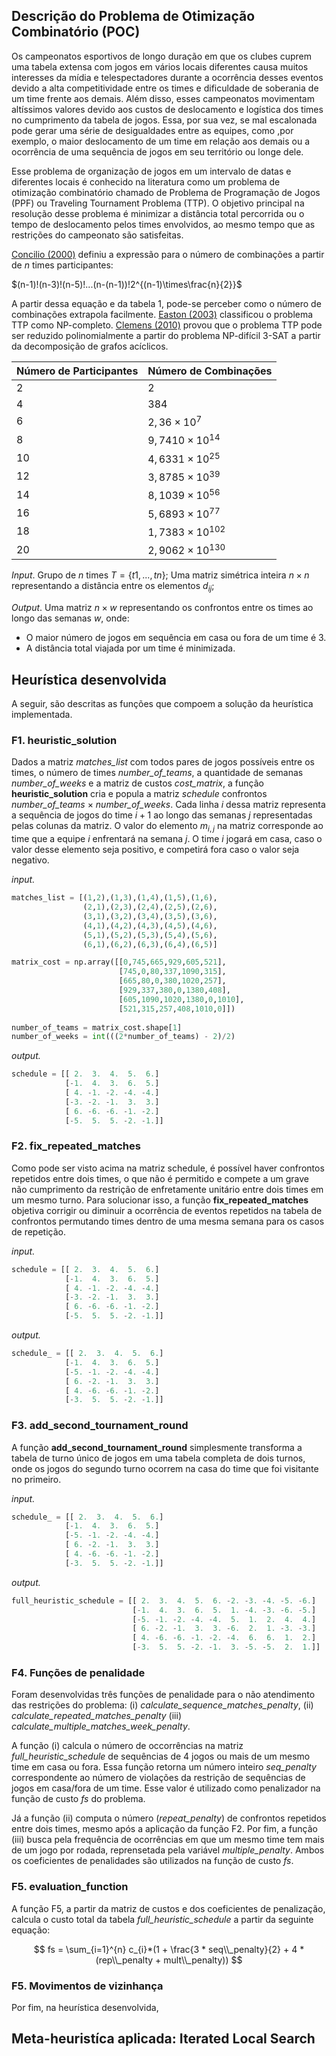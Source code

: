 ## Descrição do Problema de Otimização Combinatório (POC)
Os campeonatos esportivos de longo duração em que os clubes cuprem uma tabela extensa com jogos em vários locais diferentes causa muitos interesses da mídia e telespectadores durante a ocorrência desses eventos devido a alta competitividade entre os times e dificuldade de soberania de um time frente aos demais. Além disso, esses campeonatos movimentam altíssimos valores devido aos custos de deslocamento e logística dos times no cumprimento da tabela de jogos. Essa, por sua vez, se mal escalonada pode gerar uma série de desigualdades entre as equipes, como ,por exemplo, o maior deslocamento de um time em relação aos demais ou a ocorrência de uma sequência de jogos em seu território ou longe dele.

Esse problema de organização de jogos em um intervalo de datas e diferentes locais é conhecido na literatura como um problema de otimização combinatório chamado de Problema de Programação de Jogos (PPF) ou Traveling Tournament Problema (TTP). O objetivo principal na resolução desse problema é minimizar a distância total percorrida ou o tempo de deslocamento pelos times envolvidos, ao mesmo tempo que as restrições do campeonato são satisfeitas. 

[Concilio (2000)](https://www.scielo.br/j/ca/a/4TVYGSpTByRqbHzxpHWjTqR/?lang=pt) definiu a expressão para o número de combinações a partir de $n$ times participantes:

$(n-1)!(n-3)!(n-5)!...(n-(n-1))!2^{(n-1)\times\frac{n}{2}}$

A partir dessa equação e da tabela 1, pode-se perceber como o número de combinações extrapola facilmente. [Easton (2003)](https://link.springer.com/chapter/10.1007/978-3-540-45157-0_6) classificou o problema TTP como NP-completo. [Clemens (2010)](https://reader.elsevier.com/reader/sd/pii/S0304397510005451?token=FC546959CA8285EAFBB9A83CAB795A9BEE9E4F57CBEAFD264E3AFD57CC55CAC77C3289E033C68AFF2CAE8913B042860C&originRegion=us-east-1&originCreation=20220705122102) provou que o problema TTP pode ser reduzido polinomialmente a partir do problema NP-difícil 3-SAT a partir da decomposição de grafos acíclicos.

|Número de Participantes|Número de Combinações|
|-|-|
|$2$|$2$|
|$4$|$384$|
|$6$|$2,36 \times 10^{7}$|
|$8$|$9,7410 \times 10^{14}$|
|$10$|$4,6331 \times 10^{25}$|
|$12$|$3,8785 \times 10^{39}$|
|$14$|$8,1039 \times 10^{56}$|
|$16$|$5,6893 \times 10^{77}$|
|$18$|$1,7383 \times 10^{102}$|
|$20$|$2,9062 \times 10^{130}$|


*Input*. Grupo de $n$ times $T = \{t1, ..., tn\}$; Uma matriz simétrica inteira $n \times n$ representando a distância entre os elementos $d_{ij}$; 

*Output*. Uma matriz $n \times w$ representando os confrontos entre os times ao longo das semanas $w$, onde:

- O maior número de jogos em sequência em casa ou fora de um time é 3.
- A distância total viajada por um time é minimizada.

## Heurística desenvolvida
A seguir, são descritas as funções que compoem a solução da heurística implementada.

### F1. heuristic_solution
Dados a matriz *matches_list* com todos pares de jogos possíveis entre os times, o número de times *number_of_teams*, a quantidade de semanas *number_of_weeks* e a matriz de custos *cost_matrix*, a função **heuristic_solution** cria e popula a matriz *schedule* confrontos *number_of_teams* $\times$ *number_of_weeks*. Cada linha $i$ dessa matriz representa a sequência de jogos do time $i + 1$ ao longo das semanas $j$ representadas pelas colunas da matriz. O valor do elemento $m_{i,j}$ na matriz corresponde ao time que a equipe $i$ enfrentará na semana $j$. O time $i$ jogará em casa, caso o valor desse elemento seja positivo, e competirá fora caso o valor seja negativo.

*input.*
```python
matches_list = [(1,2),(1,3),(1,4),(1,5),(1,6),
                (2,1),(2,3),(2,4),(2,5),(2,6),
                (3,1),(3,2),(3,4),(3,5),(3,6),
                (4,1),(4,2),(4,3),(4,5),(4,6),
                (5,1),(5,2),(5,3),(5,4),(5,6),
                (6,1),(6,2),(6,3),(6,4),(6,5)]

matrix_cost = np.array([[0,745,665,929,605,521],
                        [745,0,80,337,1090,315],
                        [665,80,0,380,1020,257],
                        [929,337,380,0,1380,408],
                        [605,1090,1020,1380,0,1010], 
                        [521,315,257,408,1010,0]])
                        
number_of_teams = matrix_cost.shape[1]
number_of_weeks = int(((2*number_of_teams) - 2)/2)
```
*output.*
```python
schedule = [[ 2.  3.  4.  5.  6.]
            [-1.  4.  3.  6.  5.]
            [ 4. -1. -2. -4. -4.]
            [-3. -2. -1.  3.  3.]
            [ 6. -6. -6. -1. -2.]
            [-5.  5.  5. -2. -1.]]
```
### F2. fix_repeated_matches

Como pode ser visto acima na matriz schedule, é possível haver confrontos repetidos entre dois times, o que não é permitido e compete a um grave não cumprimento da restrição de enfretamente unitário entre dois times em um mesmo turno. Para solucionar isso, a função **fix_repeated_matches** objetiva corrigir ou diminuir a ocorrência de eventos repetidos na tabela de confrontos permutando times dentro de uma mesma semana para os casos de repetição.

*input.*
```python
schedule = [[ 2.  3.  4.  5.  6.]
            [-1.  4.  3.  6.  5.]
            [ 4. -1. -2. -4. -4.]
            [-3. -2. -1.  3.  3.]
            [ 6. -6. -6. -1. -2.]
            [-5.  5.  5. -2. -1.]]
```
*output.*
```python
schedule_ = [[ 2.  3.  4.  5.  6.]
            [-1.  4.  3.  6.  5.]
            [-5. -1. -2. -4. -4.]
            [ 6. -2. -1.  3.  3.]
            [ 4. -6. -6. -1. -2.]
            [-3.  5.  5. -2. -1.]]
```
### F3. add_second_tournament_round

A função **add_second_tournament_round** simplesmente transforma a tabela de turno único de jogos em uma tabela completa de dois turnos, onde os jogos do segundo turno ocorrem na casa do time que foi visitante no primeiro.


*input.*
```python
schedule_ = [[ 2.  3.  4.  5.  6.]
            [-1.  4.  3.  6.  5.]
            [-5. -1. -2. -4. -4.]
            [ 6. -2. -1.  3.  3.]
            [ 4. -6. -6. -1. -2.]
            [-3.  5.  5. -2. -1.]]
```
*output.*
```python
full_heuristic_schedule = [[ 2.  3.  4.  5.  6. -2. -3. -4. -5. -6.]
                           [-1.  4.  3.  6.  5.  1. -4. -3. -6. -5.]
                           [-5. -1. -2. -4. -4.  5.  1.  2.  4.  4.]
                           [ 6. -2. -1.  3.  3. -6.  2.  1. -3. -3.]
                           [ 4. -6. -6. -1. -2. -4.  6.  6.  1.  2.]
                           [-3.  5.  5. -2. -1.  3. -5. -5.  2.  1.]]
```

### F4. Funções de penalidade

Foram desenvolvidas três funções de penalidade para o não atendimento das restrições do problema: (i) *calculate_sequence_matches_penalty*, (ii) *calculate_repeated_matches_penalty* (iii) *calculate_multiple_matches_week_penalty*.

A função (i) calcula o número de occorrências na matriz *full_heuristic_schedule* de sequências de 4 jogos ou mais de um mesmo time em casa ou fora. Essa função retorna um número inteiro *seq_penalty* correspondente ao número de violações da restrição de sequências de jogos em casa/fora de um time. Esse valor é utilizado como penalizador na função de custo $fs$ do problema.

Já a função (ii) computa o número (*repeat_penalty*) de confrontos repetidos entre dois times, mesmo após a aplicação da função F2. Por fim, a função (iii) busca pela frequência de ocorrências em que um mesmo time tem mais de um jogo por rodada, reprensetada pela variável *multiple_penalty*. Ambos os coeficientes de penalidades são utilizados na função de custo $fs$.

### F5. evaluation_function

A função F5, a partir da matriz de custos e dos coeficientes de penalização, calcula o custo total da tabela *full_heuristic_schedule* a partir da seguinte equação:

$$
fs = \sum_{i=1}^{n} c_{i}*(1 + \frac{3 * seq\\_penalty}{2} + 4 * (rep\\_penalty + mult\\_penalty))
$$

### F5. Movimentos de vizinhança

Por fim, na heurística desenvolvida, 



## Meta-heuristíca aplicada: Iterated Local Search
